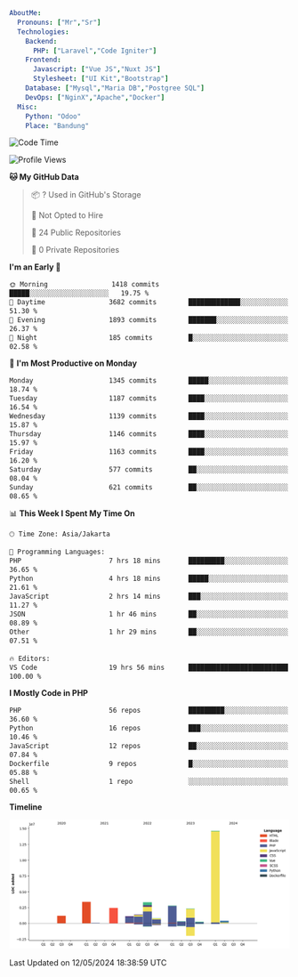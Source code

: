 ```yaml
AboutMe:
  Pronouns: ["Mr","Sr"]
  Technologies:
    Backend:
      PHP: ["Laravel","Code Igniter"]
    Frontend:
      Javascript: ["Vue JS","Nuxt JS"]
      Stylesheet: ["UI Kit","Bootstrap"]
    Database: ["Mysql","Maria DB","Postgree SQL"]
    DevOps: ["NginX","Apache","Docker"]
  Misc:
    Python: "Odoo"
    Place: "Bandung"
```

<!--START_SECTION:waka-->
![Code Time](http://img.shields.io/badge/Code%20Time-1%2C399%20hrs%2032%20mins-blue)

![Profile Views](http://img.shields.io/badge/Profile%20Views-0-blue)

**🐱 My GitHub Data** 

> 📦 ? Used in GitHub's Storage 
 > 
> 🚫 Not Opted to Hire
 > 
> 📜 24 Public Repositories 
 > 
> 🔑 0 Private Repositories 
 > 
**I'm an Early 🐤** 

```text
🌞 Morning                1418 commits        █████░░░░░░░░░░░░░░░░░░░░   19.75 % 
🌆 Daytime                3682 commits        █████████████░░░░░░░░░░░░   51.30 % 
🌃 Evening                1893 commits        ███████░░░░░░░░░░░░░░░░░░   26.37 % 
🌙 Night                  185 commits         █░░░░░░░░░░░░░░░░░░░░░░░░   02.58 % 
```
📅 **I'm Most Productive on Monday** 

```text
Monday                   1345 commits        █████░░░░░░░░░░░░░░░░░░░░   18.74 % 
Tuesday                  1187 commits        ████░░░░░░░░░░░░░░░░░░░░░   16.54 % 
Wednesday                1139 commits        ████░░░░░░░░░░░░░░░░░░░░░   15.87 % 
Thursday                 1146 commits        ████░░░░░░░░░░░░░░░░░░░░░   15.97 % 
Friday                   1163 commits        ████░░░░░░░░░░░░░░░░░░░░░   16.20 % 
Saturday                 577 commits         ██░░░░░░░░░░░░░░░░░░░░░░░   08.04 % 
Sunday                   621 commits         ██░░░░░░░░░░░░░░░░░░░░░░░   08.65 % 
```


📊 **This Week I Spent My Time On** 

```text
🕑︎ Time Zone: Asia/Jakarta

💬 Programming Languages: 
PHP                      7 hrs 18 mins       █████████░░░░░░░░░░░░░░░░   36.65 % 
Python                   4 hrs 18 mins       █████░░░░░░░░░░░░░░░░░░░░   21.61 % 
JavaScript               2 hrs 14 mins       ███░░░░░░░░░░░░░░░░░░░░░░   11.27 % 
JSON                     1 hr 46 mins        ██░░░░░░░░░░░░░░░░░░░░░░░   08.89 % 
Other                    1 hr 29 mins        ██░░░░░░░░░░░░░░░░░░░░░░░   07.51 % 

🔥 Editors: 
VS Code                  19 hrs 56 mins      █████████████████████████   100.00 % 
```

**I Mostly Code in PHP** 

```text
PHP                      56 repos            █████████░░░░░░░░░░░░░░░░   36.60 % 
Python                   16 repos            ███░░░░░░░░░░░░░░░░░░░░░░   10.46 % 
JavaScript               12 repos            ██░░░░░░░░░░░░░░░░░░░░░░░   07.84 % 
Dockerfile               9 repos             █░░░░░░░░░░░░░░░░░░░░░░░░   05.88 % 
Shell                    1 repo              ░░░░░░░░░░░░░░░░░░░░░░░░░   00.65 % 
```



**Timeline**

![Lines of Code chart](https://raw.githubusercontent.com/vheins/vheins/main/assets/bar_graph.png)


 Last Updated on 12/05/2024 18:38:59 UTC
<!--END_SECTION:waka-->
